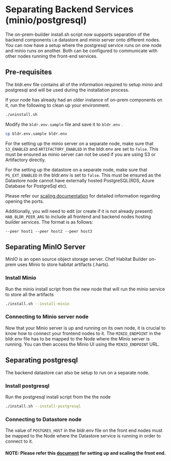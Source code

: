 # Separating Backend Services (minio/postgresql)

The on-prem-builder install.sh script now supports separation of the backend components i.e datastore and minio server onto different nodes.
You can now have a setup where the postgresql service runs on one node and minio runs on another. Both can be configured to communicate with other nodes running the front-end services.

## Pre-requisites
The bldr.env file contains all of the information required to setup minio and postgresql and will be used during the installation process.

If your node has already had an older instance of on-prem components on it, run the following to clean up your environment.
```bash
./uninstall.sh
```

Modify the `bldr.env.sample` file and save it to `bldr.env` .
```bash
cp bldr.env.sample bldr.env
```

For the setting up the minio server on a separate node, make sure that `S3_ENABLED` and `ARTIFACTORY_ENABLED` in the bldr.env are set to `false`.
This must be ensured as minio server can not be used if you are using S3 or Artifactory directly.

For the setting up the datastore on a separate node, make sure that `PG_EXT_ENABLED` in the bldr.env is set to `false`.
This must be ensured as the Datastore node cannot have externally hosted PostgreSQL(RDS, Azure Database for PostgreSql etc).

Please refer our [scaling documentation](./scaling.md#deploying-new-front-ends) for detailed information regarding opening the ports.

Additionally, you will need to edit (or create if it is not already present) `HAB_BLDR_PEER_ARG` to include all frontend and backend nodes hosting builder services. The format is as follows:

```
--peer host1 --peer host2 --peer host3
```

## Separating MinIO Server
MinIO is an open source object storage server. Chef Habitat Builder on-prem uses Minio to store habitat artifacts (.harts).

### Install Minio
Run the minio install script from the new node that will run the minio service to store all the artifacts
```bash
./install.sh --install-minio
```

### Connecting to Minio server node
Now that your Minio server is up and running on its own node, it is crucial to know how to connect your frontend nodes to it.
The `MINIO_ENDPOINT` in the bldr.env file has to be mapped to the Node where the Minio server is running.
You can then access the Minio UI using the `MINIO_ENDPOINT` URL.

## Separating postgresql
The backend datastore can also be setup to run on a separate node.

### Install postgresql
Run the postgresql install script from the the node
```bash
./install.sh --install-postgresql
```

### Connecting to Datastore node
The value of `POSTGRES_HOST` in the bldr.env file on the front end nodes must be mapped to the Node where the Datastore service is running in order to connect to it.


#### NOTE: Please refer this [document](./scaling.md) for setting up and scaling the front end.